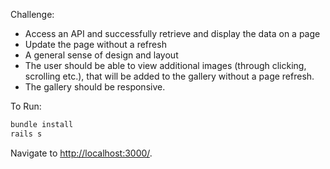 Challenge:
- Access an API and successfully retrieve and display the data on a page
- Update the page without a refresh
- A general sense of design and layout
- The user should be able to view additional images (through clicking, scrolling etc.), that will be added to the gallery without a page refresh. 
- The gallery should be responsive. 

To Run:

```ruby
bundle install
rails s
```

Navigate to [http://localhost:3000/](http://localhost:3000/).
